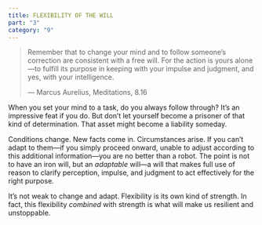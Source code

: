 ```yaml
---
title: FLEXIBILITY OF THE WILL
part: "3"
category: "9"
---
```


> Remember that to change your mind and to follow someone’s correction are consistent with a free will. For the action is yours alone—to fulfill its purpose in keeping with your impulse and judgment, and yes, with your intelligence.
>
> — Marcus Aurelius, Meditations, 8.16

When you set your mind to a task, do you always follow through? It’s an impressive feat if you do. But don’t let yourself become a prisoner of that kind of determination. That asset might become a liability someday.

Conditions change. New facts come in. Circumstances arise. If you can’t adapt to them—if you simply proceed onward, unable to adjust according to this additional information—you are no better than a robot. The point is not to have an iron will, but an _adaptable_ will—a will that makes full use of reason to clarify perception, impulse, and judgment to act effectively for the right purpose.

It’s not weak to change and adapt. Flexibility is its own kind of strength. In fact, this flexibility _combined_ with strength is what will make us resilient and unstoppable.
